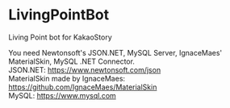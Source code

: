 # LivingPointBot
Living Point bot for KakaoStory

You need Newtonsoft's JSON.NET, MySQL Server, IgnaceMaes' MaterialSkin, MySQL .NET Connector.  
JSON.NET: https://www.newtonsoft.com/json  
MaterialSkin made by IgnaceMaes: https://github.com/IgnaceMaes/MaterialSkin  
MySQL: https://www.mysql.com  
